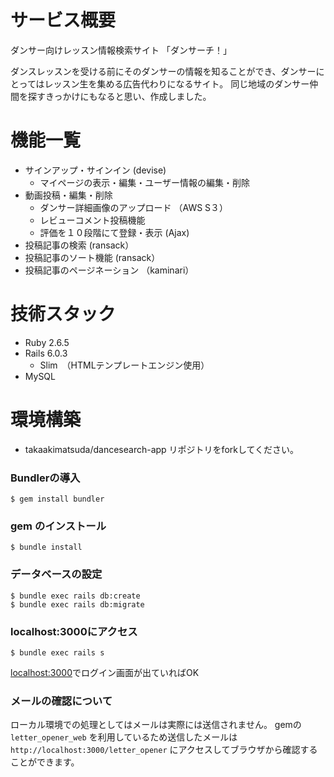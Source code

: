 # サービス概要
ダンサー向けレッスン情報検索サイト
「ダンサーチ！」

ダンスレッスンを受ける前にそのダンサーの情報を知ることができ、ダンサーにとってはレッスン生を集める広告代わりになるサイト。
同じ地域のダンサー仲間を探すきっかけにもなると思い、作成しました。

# 機能一覧
* サインアップ・サインイン (devise)
  * マイページの表示・編集・ユーザー情報の編集・削除
* 動画投稿・編集・削除
  * ダンサー詳細画像のアップロード （AWS S３）
  * レビューコメント投稿機能
  * 評価を１０段階にて登録・表示 (Ajax)
* 投稿記事の検索 (ransack）
* 投稿記事のソート機能 (ransack）
* 投稿記事のページネーション （kaminari）

# 技術スタック
* Ruby 2.6.5
* Rails 6.0.3
  * Slim　（HTMLテンプレートエンジン使用）
* MySQL 

# 環境構築

* takaakimatsuda/dancesearch-app リポジトリをforkしてください。

### Bundlerの導入

```
$ gem install bundler
```

### gem のインストール

```
$ bundle install
```
### データベースの設定

```
$ bundle exec rails db:create
$ bundle exec rails db:migrate
```

### localhost:3000にアクセス

```
$ bundle exec rails s
```

[localhost:3000](http://localhost:3000)でログイン画面が出ていればOK

### メールの確認について
ローカル環境での処理としてはメールは実際には送信されません。
gemの `letter_opener_web` を利用しているため送信したメールは `http://localhost:3000/letter_opener` にアクセスしてブラウザから確認することができます。